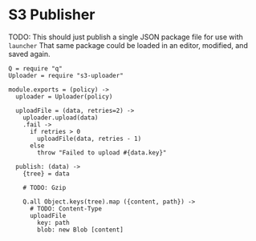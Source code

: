 S3 Publisher
============

TODO: This should just publish a single JSON package file for use with `launcher`
That same package could be loaded in an editor, modified, and saved again.

    Q = require "q"
    Uploader = require "s3-uploader"

    module.exports = (policy) ->
      uploader = Uploader(policy)

      uploadFile = (data, retries=2) ->
        uploader.upload(data)
        .fail ->
          if retries > 0
            uploadFile(data, retries - 1)
          else
            throw "Failed to upload #{data.key}"

      publish: (data) ->
        {tree} = data

        # TODO: Gzip

        Q.all Object.keys(tree).map ({content, path}) ->
          # TODO: Content-Type
          uploadFile
            key: path
            blob: new Blob [content]
